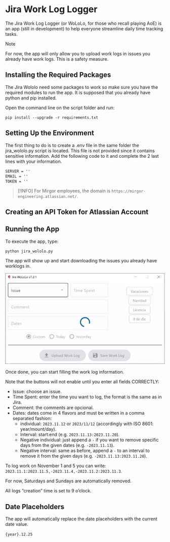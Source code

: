 # Jira Work Log Logger
The Jira Work Log Logger (or WoLoLo, for those who recall playing AoE) is an app (still in development) to help everyone streamline daily time tracking tasks.

> [!NOTE]
> For now, the app will only allow you to upload work logs in issues you already have work logs. This is a safety measure.

## Installing the Required Packages

The Jira Wololo need some packages to work so make sure you have the required modules to run the app. It is supposed that you already have python and pip installed.

Open the command line on the script folder and run:

```
pip install --upgrade -r requirements.txt
```

## Setting Up the Environment

The first thing to do is to create a .env file in the same folder the jira_wololo.py script is located. This file is not provided since it contains sensitive information. Add the following code to it and complete the 2 last lines with your information.

```
SERVER = ''
EMAIL = ''
TOKEN = ''
```

> [!INFO]
> For Mirgor employees, the domain is `https://mirgor-engineering.atlassian.net/`.

## Creating an API Token for Atlassian Account

## Running the App

To execute the app, type:

	python jira_wololo.py

The app will show up and start downloading the issues you already have worklogs in.

![](./assets/jira_running_1.png)

Once done, you can start filling the work log information.

Note that the buttons will not enable until you enter all fields CORRECTLY:

- Issue: choose an issue.
- Time Spent: enter the time you want to log, the format is the same as in Jira.
- Comment: the comments are opcional.
- Dates: dates come in 4 flavors and must be written in a comma separated fashion:
  - individual: `2023.11.12` or `2023/11/12` (accordingly with ISO 8601: year/mount/day).
  - Interval: start:end (e.g. `2023.11.13:2023.11.20`).
  - Negative individual: just append a `-` if you want to remove specific days from the given dates (e.g. `-2023.11.13`).
  - Negative interval: same as before, append a `-` to an interval to remove it from the given days (e.g. `-2023.11.13:2023.11.20`).

To log work on November 1 and 5 you can write: `2023.11.1:2023.11.5,-2023.11.4,-2023.11.2:2023.11.3`.

For now, Saturdays and Sundays are automatically removed.

All logs “creation” time is set to 9 o’clock.

## Date Placeholders

The app will automatically replace the date placeholders with the current date value.

`{year}.12.25`